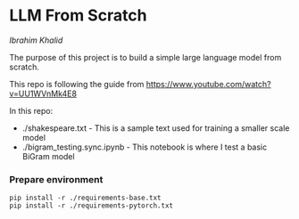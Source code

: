 # LLM From Scratch
_Ibrahim Khalid_

The purpose of this project is to build a simple large language model from scratch.


This repo is following the guide from https://www.youtube.com/watch?v=UU1WVnMk4E8

In this repo:
- ./shakespeare.txt - This is a sample text used for training a smaller scale model
- ./bigram_testing.sync.ipynb - This notebook is where I test a basic BiGram model


### Prepare environment
`pip install -r ./requirements-base.txt`  
`pip install -r ./requirements-pytorch.txt`
